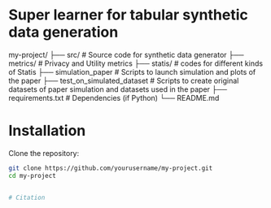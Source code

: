 # Super learner for tabular synthetic data generation



my-project/
 ├── src/                         # Source code for synthetic data generator
 ├── metrics/                     # Privacy and Utility metrics
 ├── statis/                      # codes for different kinds of Statis 
 ├── simulation_paper             # Scripts to launch simulation and plots of the paper
 ├── test_on_simulated_dataset    # Scripts to create original datasets of paper simulation and datasets used in the paper
 ├── requirements.txt             # Dependencies (if Python)
 └── README.md



# Installation
Clone the repository:

```bash
git clone https://github.com/yourusername/my-project.git
cd my-project


# Citation
